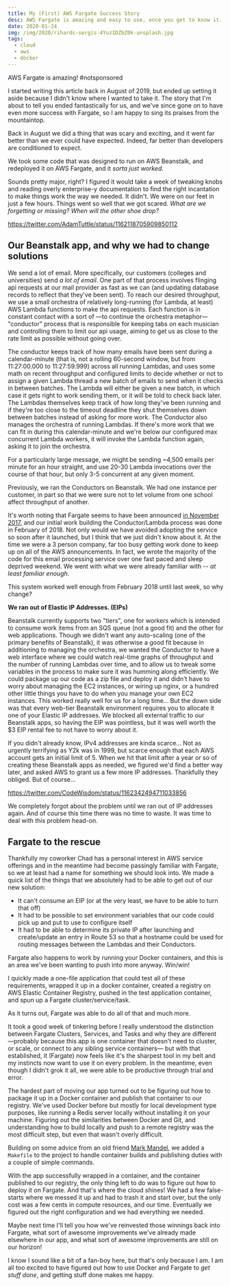 ```yaml
---
title: My (First) AWS Fargate Success Story
desc: AWS Fargate is amazing and easy to use, once you get to know it.
date: 2020-01-24
img: /img/2020/rihards-sergis-4Yuz1DZbZ0k-unsplash.jpg
tags:
  - cloud
  - aws
  - docker
---
```


AWS Fargate is amazing! #notsponsored

I started writing this article back in August of 2019, but ended up setting it aside because I didn't know where I wanted to take it. The story that I'm about to tell you ended fantastically for us, and we've since gone on to have even more success with Fargate, so I am happy to sing its praises from the mountaintop.

Back in August we did a thing that was scary and exciting, and it went far better than we ever could have expected. Indeed, far better than developers are conditioned to expect.

We took some code that was designed to run on AWS Beanstalk, and redeployed it on AWS Fargate, and it _sorta just worked._

Sounds pretty major, right? I figured it would take a week of tweaking knobs and reading overly enterprise-y documentation to find the right incantation to make things work the way we needed. It didn't. We were on our feet in just a few hours. Things went so well that we got scared. _What are we forgetting or missing? When will the other shoe drop?_

https://twitter.com/AdamTuttle/status/1162118705909850112

## Our Beanstalk app, and why we had to change solutions

We send a lot of email. More specifically, our customers (colleges and universities) send _a lot of email_. One part of that process involves flinging api requests at our mail provider as fast as we can (and updating database records to reflect that they've been sent). To reach our desired throughput, we use a small orchestra of relatively long-running (for Lambda, at least) AWS Lambda functions to make the api requests. Each function is in constant contact with a sort of &mdash;to continue the orchestra metaphor&mdash; "conductor" process that is responsible for keeping tabs on each musician and controlling them to limit our api usage, aiming to get us as close to the rate limit as possible without going over.

The conductor keeps track of how many emails have been sent during a calendar-minute (that is, not a rolling 60-second window, but from 11:27:00.000 to 11:27:59.999) across all running Lambdas, and uses some math on recent throughput and configured limits to decide whether or not to assign a given Lambda thread a new batch of emails to send when it checks in between batches. The Lambda will either be given a new batch, in which case it gets right to work sending them, or it will be told to check back later. The Lambdas themselves keep track of how long they've been running and if they're too close to the timeout deadline they shut themselves down between batches instead of asking for more work. The Conductor also manages the orchestra of running Lambdas. If there's more work that we can fit in during this calendar-minute and we're below our configured max concurrent Lambda workers, it will invoke the Lambda function again, asking it to join the orchestra.

For a particularly large message, we might be sending ~4,500 emails per minute for an hour straight, and use 20-30 Lambda invocations over the course of that hour, but only 3-5 concurrent at any given moment.

Previously, we ran the Conductors on Beanstalk. We had one instance per customer, in part so that we were sure not to let volume from one school affect throughput of another.

It's worth noting that Fargate seems to have been announced [in November 2017][fargate-announcement], and our initial work building the Conductor/Lambda process was done in February of 2018. Not only would we have avoided adopting the service so soon after it launched, but I think that we just didn't know about it. At the time we were a 3 person company, far too busy getting work done to keep up on all of the AWS announcements. In fact, we wrote the majority of the code for this email processing service over one fast paced and sleep deprived weekend. We went with what we were already familiar with -- _at least familiar enough_.

This system worked well enough from February 2018 until last week, so why change?

**We ran out of Elastic IP Addresses. (EIPs)**

Beanstalk currently supports two "tiers", one for workers which is intended to consume work items from an SQS queue (not a good fit) and the other for web applications. Though we didn't want any auto-scaling (one of the primary benefits of Beanstalk), it was otherwise a good fit because in additioning to managing the orchestra, we wanted the Conductor to have a web interface where we could watch real-time graphs of throughput and the number of running Lambdas over time, and to allow us to tweak some variables in the process to make sure it was humming along efficiently. We could package up our code as a zip file and deploy it and didn't have to worry about managing the EC2 instances, or wiring up nginx, or a hundred other little things you have to do when you manage your own EC2 instances. This worked really well for us for a long time... But the down side was that every web-tier Beanstalk environment requires you to allocate it one of your Elastic IP addresses. We blocked all external traffic to our Beanstalk apps, so having the EIP was pointless, but it was well worth the $3 EIP rental fee to not have to worry about it.

If you didn't already know, IPv4 addresses are kinda scarce... Not as urgently terrifying as Y2k was in 1999, but scarce enough that each AWS account gets an initial limit of 5. When we hit that limit after a year or so of creating these Beanstalk apps as needed, we figured we'd find a better way later, and asked AWS to grant us a few more IP addresses. Thankfully they obliged. But of course...

https://twitter.com/CodeWisdom/status/1162342494711033856

We completely forgot about the problem until we ran out of IP addresses again. And of course this time there was no time to waste. It was time to deal with this problem head-on.

## Fargate to the rescue

Thankfully my coworker Chad has a personal interest in AWS service offerings and in the meantime had become passingly familiar with Fargate, so we at least had a name for something we should look into. We made a quick list of the things that we absolutely had to be able to get out of our new solution:

- It can't consume an EIP (or at the very least, we have to be able to turn that off)
- It had to be possible to set environment variables that our code could pick up and put to use to configure itself
- It had to be able to determine its private IP after launching and create/update an entry in Route 53 so that a hostname could be used for routing messages between the Lambdas and their Conductors.

Fargate also happens to work by running your Docker containers, and this is an area we've been wanting to push into more anyway. Win/win!

I quickly made a one-file application that could test all of these requirements, wrapped it up in a docker container, created a registry on AWS Elastic Container Registry, pushed in the test application container, and spun up a Fargate cluster/service/task.

As it turns out, Fargate was able to do all of that and much more.

It took a good week of tinkering before I really understood the distinction between Fargate Clusters, Services, and Tasks and why they are different &mdash;probably because this app is one container that doesn't need to cluster, or scale, or connect to any sibling service containers&mdash; but with that established, it (Fargate) now feels like it's the sharpest tool in my belt and my instincts now want to use it on every problem. In the meantime, even though I didn't grok it all, we were able to be productive through trial and error.

The hardest part of moving our app turned out to be figuring out how to package it up in a Docker container and publish that container to our registry. We've used Docker before but mostly for local development type purposes, like running a Redis server locally without installing it on your machine. Figuring out the similarities between Docker and Git, and understanding how to build locally and push to a remote registry was the most difficult step, but even that wasn't overly difficult.

Building on some advice from an old friend [Mark Mandel](https://twitter.com/neurotic), we added a `Makefile` to the project to handle container builds and publishing duties with a couple of simple commands.

With the app successfully wrapped in a container, and the container published to our registry, the only thing left to do was to figure out how to deploy it on Fargate. And that's where the cloud shines! We had a few false-starts where we messed it up and had to trash it and start over, but the only cost was a few cents in compute resources, and our time. Eventually we figured out the right configuration and we had everything we needed.

Maybe next time I'll tell you how we've reinvested those winnings back into Fargate, what sort of awesome improvements we've already made elsewhere in our app, and what sort of awesome improvements are still on our horizon!

I know I sound like a bit of a fan-boy here, but that's only because I am. I am all too excited to have figured out how to use Docker and Fargate to _get stuff done_, and getting stuff done makes me happy.

[fargate-announcement]: https://aws.amazon.com/blogs/aws/aws-fargate/
